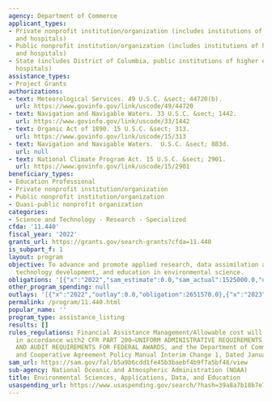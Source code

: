 ```yaml
---
agency: Department of Commerce
applicant_types:
- Private nonprofit institution/organization (includes institutions of higher education
  and hospitals)
- Public nonprofit institution/organization (includes institutions of higher education
  and hospitals)
- State (includes District of Columbia, public institutions of higher education and
  hospitals)
assistance_types:
- Project Grants
authorizations:
- text: Meteorological Services. 49 U.S.C. &sect; 44720(b).
  url: https://www.govinfo.gov/link/uscode/49/44720
- text: Navigation and Navigable Waters. 33 U.S.C. &sect; 1442.
  url: https://www.govinfo.gov/link/uscode/33/1442
- text: Organic Act of 1890. 15 U.S.C. &sect; 313.
  url: https://www.govinfo.gov/link/uscode/15/313
- text: Navigation and Navigable Waters.  U.S.C. &sect; 883d.
  url: null
- text: National Climate Program Act. 15 U.S.C. &sect; 2901.
  url: https://www.govinfo.gov/link/uscode/15/2901
beneficiary_types:
- Education Professional
- Private nonprofit institution/organization
- Public nonprofit institution/organization
- Quasi-public nonprofit organization
categories:
- Science and Technology - Research - Specialized
cfda: '11.440'
fiscal_year: '2022'
grants_url: https://grants.gov/search-grants?cfda=11.440
is_subpart_f: 1
layout: program
objective: To advance and promote applied research, data assimilation and management,
  technology development, and education in environmental science.
obligations: '[{"x":"2022","sam_estimate":0.0,"sam_actual":1525000.0,"usa_spending_actual":1525000.0},{"x":"2023","sam_estimate":3000000.0,"sam_actual":0.0,"usa_spending_actual":1483850.0},{"x":"2024","sam_estimate":3000000.0,"sam_actual":0.0,"usa_spending_actual":1375108.0}]'
other_program_spending: null
outlays: '[{"x":"2022","outlay":0.0,"obligation":2651570.0},{"x":"2023","outlay":128036.31,"obligation":857087.0},{"x":"2024","outlay":0.0,"obligation":0.0}]'
permalink: /program/11.440.html
popular_name: ''
program_type: assistance_listing
results: []
rules_regulations: Financial Assistance Management/Allowable cost will be determined
  in accordance with2 CFR PART 200—UNIFORM ADMINISTRATIVE REQUIREMENTS, COST PRINCIPLES,
  AND AUDIT REQUIREMENTS FOR FEDERAL AWARDS, and the Department of Commerce Grants
  and Cooperative Agreement Policy Manual Interim Change 1, Dated January 25, 2018.
sam_url: https://sam.gov/fal/b5a9b6cdd1fe45b3baebf4b9f7a5bf48/view
sub-agency: National Oceanic and Atmospheric Administration (NOAA)
title: Environmental Sciences, Applications, Data, and Education
usaspending_url: https://www.usaspending.gov/search/?hash=39a8a7b18b7e70cce2f191e771e67d6b
---
```

